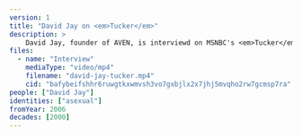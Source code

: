```yaml
---
version: 1
title: "David Jay on <em>Tucker</em>"
description: >
    David Jay, founder of AVEN, is interviewd on MSNBC's <em>Tucker</em>
files:
  - name: "Interview"
    mediaType: "video/mp4"
    filename: "david-jay-tucker.mp4"
    cid: "bafybeifshhr6ruwgtkxwmvsh3vo7gxbjlx2x7jhj5mvqho2rw7gcmsp7ra"
people: ["David Jay"]
identities: ["asexual"]
fromYear: 2006
decades: [2000]
---
```

